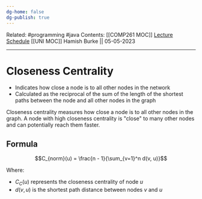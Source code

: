 ```yaml
---
dg-home: false
dg-publish: true
---
```

Related: #programming #java 
Contents: [[COMP261 MOC]]
[Lecture Schedule](https://ecs.wgtn.ac.nz/Courses/COMP261_2023T1/LectureSchedule)
[[UNI MOC]]
Hamish Burke || 05-05-2023
***

# Closeness Centrality

- Indicates how close a node is to all other nodes in the network
- Calculated as the reciprocal of the sum of the length of the shortest paths between the node and all other nodes in the graph

Closeness centrality measures how close a node is to all other nodes in the graph. A node with high closeness centrality is "close" to many other nodes and can potentially reach them faster.

## Formula

$$C_{norm}(u) = \frac{n - 1}{\sum_{v=1}^n d(v, u)}$$

Where:
- $C_C(u)$ represents the closeness centrality of node $u$
- $d(v, u)$ is the shortest path distance between nodes $v$ and $u$